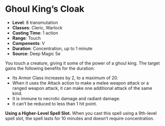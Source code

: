 # Ghoul King’s Cloak

- **Level**: 8 transmutation
- **Classes**: Cleric, Warlock
- **Casting Time**: 1 action
- **Range**: Touch
- **Components**: V
- **Duration**: Concentration, up to 1 minute
- **Source**: Deep Magic 5e

You touch a creature, giving it some of the power of a ghoul king. The target gains the following benefits for the duration:
* Its Armor Class increases by 2, to a maximum of 20.
* When it uses the Attack action to make a melee weapon attack or a ranged weapon attack, it can make one additional attack of the same kind.
* It is immune to necrotic damage and radiant damage.
* It can’t be reduced to less than 1 hit point.

**Using a Higher-Level Spell Slot.** When you cast this spell using a 9th-level spell slot, the spell lasts for 10 minutes and doesn’t require concentration.
